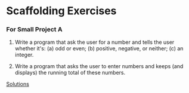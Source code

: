 # Scaffolding Exercises

### For Small Project A

1. Write a program that ask the user for a number and tells the user whether it's:
(a) odd or even; (b) positive, negative, or neither; (c) an integer.

2. Write a program that asks the user to enter numbers and keeps (and displays) the running total
of these numbers.

[Solutions](scaffolding_solutions.md)
